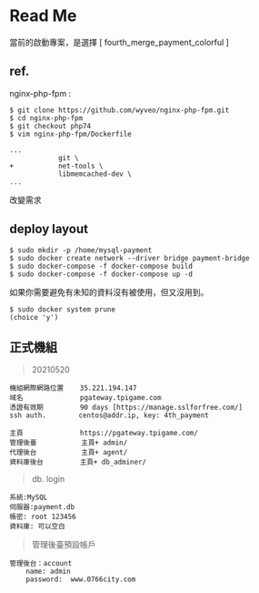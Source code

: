 # Read Me

當前的啟動專案，是選擇 [ fourth_merge_payment_colorful  ] 

## ref.

nginx-php-fpm :
```
$ git clone https://github.com/wyveo/nginx-php-fpm.git
$ cd nginx-php-fpm
$ git checkout php74
$ vim nginx-php-fpm/Dockerfile

...
            git \
+           net-tools \
            libmemcached-dev \
...
```

改變需求

## deploy layout

```
$ sudo mkdir -p /home/mysql-payment
$ sudo docker create network --driver bridge payment-bridge
$ sudo docker-compose -f docker-compose build
$ sudo docker-compose -f docker-compose up -d
```

如果你需要避免有未知的資料沒有被使用，但又沒用到。
```
$ sudo docker system prune
(choice 'y')
```

## 正式機組
> 20210520
```
機組網際網路位置	35.221.194.147
域名              pgateway.tpigame.com
憑證有效期         90 days [https://manage.sslforfree.com/]
ssh auth.        centos@addr.ip, key: 4th_payment

主頁              https://pgateway.tpigame.com/
管理後臺           主頁+ admin/
代理後台           主頁+ agent/
資料庫後台         主頁+ db_adminer/
```
> db. login
```
系統:MySQL
伺服器:payment.db
帳密: root 123456
資料庫: 可以空白
```
> 管理後臺預設帳戶
```
管理後台：account
    name: admin
    password:  www.0766city.com
```